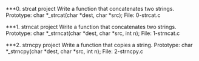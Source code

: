 ***0. strcat project
Write a function that concatenates two strings.
Prototype: char *_strcat(char *dest, char *src);
File: 0-strcat.c

***1. strncat project
Write a function that concatenates two strings.
Prototype: char *_strncat(char *dest, char *src, int n);
File: 1-strncat.c

***2. strncpy project
Write a function that copies a string.
Prototype: char *_strncpy(char *dest, char *src, int n);
File: 2-strncpy.c
